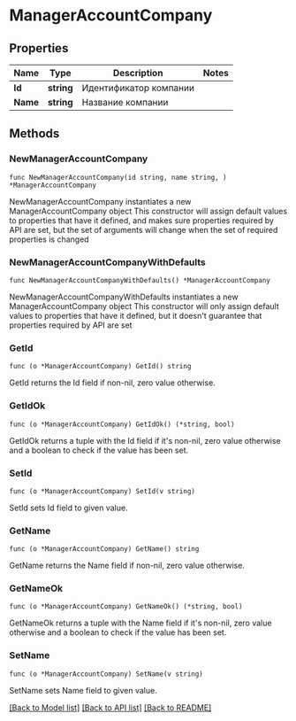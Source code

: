 # ManagerAccountCompany

## Properties

Name | Type | Description | Notes
------------ | ------------- | ------------- | -------------
**Id** | **string** | Идентификатор компании | 
**Name** | **string** | Название компании | 

## Methods

### NewManagerAccountCompany

`func NewManagerAccountCompany(id string, name string, ) *ManagerAccountCompany`

NewManagerAccountCompany instantiates a new ManagerAccountCompany object
This constructor will assign default values to properties that have it defined,
and makes sure properties required by API are set, but the set of arguments
will change when the set of required properties is changed

### NewManagerAccountCompanyWithDefaults

`func NewManagerAccountCompanyWithDefaults() *ManagerAccountCompany`

NewManagerAccountCompanyWithDefaults instantiates a new ManagerAccountCompany object
This constructor will only assign default values to properties that have it defined,
but it doesn't guarantee that properties required by API are set

### GetId

`func (o *ManagerAccountCompany) GetId() string`

GetId returns the Id field if non-nil, zero value otherwise.

### GetIdOk

`func (o *ManagerAccountCompany) GetIdOk() (*string, bool)`

GetIdOk returns a tuple with the Id field if it's non-nil, zero value otherwise
and a boolean to check if the value has been set.

### SetId

`func (o *ManagerAccountCompany) SetId(v string)`

SetId sets Id field to given value.


### GetName

`func (o *ManagerAccountCompany) GetName() string`

GetName returns the Name field if non-nil, zero value otherwise.

### GetNameOk

`func (o *ManagerAccountCompany) GetNameOk() (*string, bool)`

GetNameOk returns a tuple with the Name field if it's non-nil, zero value otherwise
and a boolean to check if the value has been set.

### SetName

`func (o *ManagerAccountCompany) SetName(v string)`

SetName sets Name field to given value.



[[Back to Model list]](../README.md#documentation-for-models) [[Back to API list]](../README.md#documentation-for-api-endpoints) [[Back to README]](../README.md)


